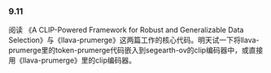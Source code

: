### 9.11
阅读 《A CLIP-Powered Framework for Robust and Generalizable Data Selection》与《llava-prumerge》这两篇工作的核心代码。明天试一下将llava-prumerge里的token-prumerge代码嵌入到segearth-ov的clip编码器中，或直接用《llava-prumerge》里的clip编码器。